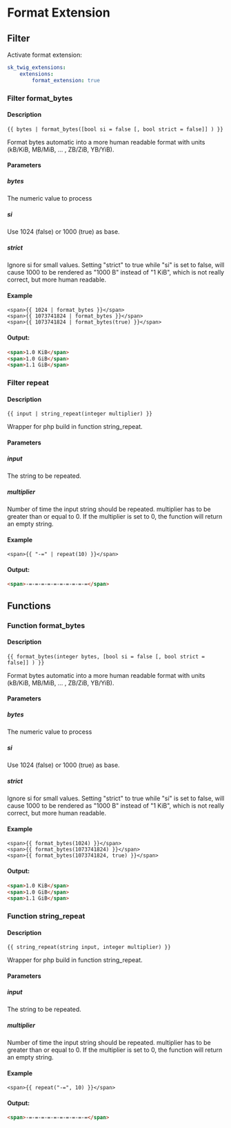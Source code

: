 Format Extension
================
## Filter

Activate format extension:

```yml
sk_twig_extensions:
    extensions:
        format_extension: true
```
### Filter format_bytes
#### Description

```
{{ bytes | format_bytes([bool si = false [, bool strict = false]] ) }}
```
Format bytes automatic into a more human readable format with units (kB/KiB, MB/MiB, ... , ZB/ZiB, YB/YiB).

#### Parameters

##### bytes
The numeric value to process

##### si
Use 1024 (false) or 1000 (true) as base.

##### strict
Ignore si for small values. Setting "strict" to true while "si" is set to false, will cause 1000 to be rendered as
"1000 B" instead of "1 KiB", which is not really correct, but more human readable.

#### Example

```twig
<span>{{ 1024 | format_bytes }}</span>
<span>{{ 1073741824 | format_bytes }}</span>
<span>{{ 1073741824 | format_bytes(true) }}</span>
```
#### Output:
```html
<span>1.0 KiB</span>
<span>1.0 GiB</span>
<span>1.1 GiB</span>
```

### Filter repeat
#### Description

```
{{ input | string_repeat(integer multiplier) }}
```
Wrapper for php build in function string_repeat.

#### Parameters

##### input
The string to be repeated. 

##### multiplier
Number of time the input string should be repeated.
multiplier has to be greater than or equal to 0. If the multiplier is set to 0, the function will return an empty string.


#### Example

```twig
<span>{{ "-=" | repeat(10) }}</span>
```
#### Output:
```html
<span>-=-=-=-=-=-=-=-=-=-=</span>
```

## Functions

### Function format_bytes
#### Description

```
{{ format_bytes(integer bytes, [bool si = false [, bool strict = false]] ) }}
```
Format bytes automatic into a more human readable format with units (kB/KiB, MB/MiB, ... , ZB/ZiB, YB/YiB).

#### Parameters

##### bytes
The numeric value to process

##### si
Use 1024 (false) or 1000 (true) as base.

##### strict
Ignore si for small values. Setting "strict" to true while "si" is set to false, will cause 1000 to be rendered as
"1000 B" instead of "1 KiB", which is not really correct, but more human readable.

#### Example

```twig
<span>{{ format_bytes(1024) }}</span>
<span>{{ format_bytes(1073741824) }}</span>
<span>{{ format_bytes(1073741824, true) }}</span>
```
#### Output:
```html
<span>1.0 KiB</span>
<span>1.0 GiB</span>
<span>1.1 GiB</span>
```
### Function string_repeat
#### Description

```
{{ string_repeat(string input, integer multiplier) }}
```
Wrapper for php build in function string_repeat.

#### Parameters

##### input
The string to be repeated. 

##### multiplier
Number of time the input string should be repeated.
multiplier has to be greater than or equal to 0. If the multiplier is set to 0, the function will return an empty string.

#### Example

```twig
<span>{{ repeat("-=", 10) }}</span>
```
#### Output:
```html
<span>-=-=-=-=-=-=-=-=-=-=</span>
```